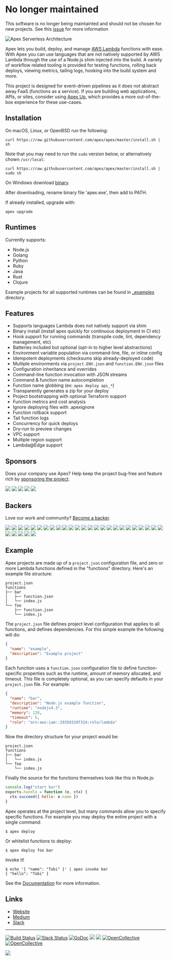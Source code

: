 # No longer maintained

This software is no longer being maintainted and should not be chosen for new projects. See this [issue](https://github.com/matthewmueller/apex/issues/932) for more information

![Apex Serverless Architecture](assets/title.png)

Apex lets you build, deploy, and manage [AWS Lambda](https://aws.amazon.com/lambda/) functions with ease. With Apex you can use languages that are not natively supported by AWS Lambda through the use of a Node.js shim injected into the build. A variety of workflow related tooling is provided for testing functions, rolling back deploys, viewing metrics, tailing logs, hooking into the build system and more.

This project is designed for event-driven pipelines as it does not abstract away FaaS (functions as a service). If you are building web applications, APIs, or sites, consider using [Apex Up](https://github.com/apex/up), which provides a more out-of-the-box experience for these use-cases.

## Installation

On macOS, Linux, or OpenBSD run the following:

```
curl https://raw.githubusercontent.com/apex/apex/master/install.sh | sh
```

Note that you may need to run the `sudo` version below, or alternatively chown `/usr/local`:

```
curl https://raw.githubusercontent.com/apex/apex/master/install.sh | sudo sh
```

On Windows download [binary](https://github.com/matthewmueller/apex/releases).

After downloading, rename binary file 'apex.exe', then add to PATH.

If already installed, upgrade with:

```
apex upgrade
```

## Runtimes

Currently supports:

- Node.js
- Golang
- Python
- Ruby
- Java
- Rust
- Clojure

Example projects for all supported runtimes can be found in [\_examples](_examples) directory.

## Features

- Supports languages Lambda does not natively support via shim
- Binary install (install apex quickly for continuous deployment in CI etc)
- Hook support for running commands (transpile code, lint, dependency management, etc)
- Batteries included but optional (opt-in to higher level abstractions)
- Environment variable population via command-line, file, or inline config
- Idempotent deployments (checksums skip already-deployed code)
- Multiple environments via `project.ENV.json` and `function.ENV.json` files
- Configuration inheritance and overrides
- Command-line function invocation with JSON streams
- Command & function name autocompletion
- Function name globbing (ex: `apex deploy api_*`)
- Transparently generates a zip for your deploy
- Project bootstrapping with optional Terraform support
- Function metrics and cost analysis
- Ignore deploying files with .apexignore
- Function rollback support
- Tail function logs
- Concurrency for quick deploys
- Dry-run to preview changes
- VPC support
- Multiple region support
- Lambda@Edge support

## Sponsors

Does your company use Apex? Help keep the project bug-free and feature rich by [sponsoring the project](https://opencollective.com/apex#sponsor).

<a href="https://opencollective.com/apex/sponsors/0/website" target="_blank"><img src="https://opencollective.com/apex/sponsors/0/avatar"></a>
<a href="https://opencollective.com/apex/sponsors/1/website" target="_blank"><img src="https://opencollective.com/apex/sponsors/1/avatar"></a>
<a href="https://opencollective.com/apex/sponsors/2/website" target="_blank"><img src="https://opencollective.com/apex/sponsors/2/avatar"></a>
<a href="https://opencollective.com/apex/sponsors/3/website" target="_blank"><img src="https://opencollective.com/apex/sponsors/3/avatar"></a>
<a href="https://opencollective.com/apex/sponsors/4/website" target="_blank"><img src="https://opencollective.com/apex/sponsors/4/avatar"></a>

## Backers

Love our work and community? [Become a backer](https://opencollective.com/apex).

<a href="https://opencollective.com/apex/backers/0/website" target="_blank"><img src="https://opencollective.com/apex/backers/0/avatar"></a>
<a href="https://opencollective.com/apex/backers/1/website" target="_blank"><img src="https://opencollective.com/apex/backers/1/avatar"></a>
<a href="https://opencollective.com/apex/backers/2/website" target="_blank"><img src="https://opencollective.com/apex/backers/2/avatar"></a>
<a href="https://opencollective.com/apex/backers/3/website" target="_blank"><img src="https://opencollective.com/apex/backers/3/avatar"></a>
<a href="https://opencollective.com/apex/backers/4/website" target="_blank"><img src="https://opencollective.com/apex/backers/4/avatar"></a>
<a href="https://opencollective.com/apex/backers/5/website" target="_blank"><img src="https://opencollective.com/apex/backers/5/avatar"></a>
<a href="https://opencollective.com/apex/backers/6/website" target="_blank"><img src="https://opencollective.com/apex/backers/6/avatar"></a>
<a href="https://opencollective.com/apex/backers/7/website" target="_blank"><img src="https://opencollective.com/apex/backers/7/avatar"></a>
<a href="https://opencollective.com/apex/backers/8/website" target="_blank"><img src="https://opencollective.com/apex/backers/8/avatar"></a>
<a href="https://opencollective.com/apex/backers/9/website" target="_blank"><img src="https://opencollective.com/apex/backers/9/avatar"></a>
<a href="https://opencollective.com/apex/backers/10/website" target="_blank"><img src="https://opencollective.com/apex/backers/10/avatar"></a>
<a href="https://opencollective.com/apex/backers/11/website" target="_blank"><img src="https://opencollective.com/apex/backers/11/avatar"></a>
<a href="https://opencollective.com/apex/backers/12/website" target="_blank"><img src="https://opencollective.com/apex/backers/12/avatar"></a>
<a href="https://opencollective.com/apex/backers/13/website" target="_blank"><img src="https://opencollective.com/apex/backers/13/avatar"></a>
<a href="https://opencollective.com/apex/backers/14/website" target="_blank"><img src="https://opencollective.com/apex/backers/14/avatar"></a>
<a href="https://opencollective.com/apex/backers/15/website" target="_blank"><img src="https://opencollective.com/apex/backers/15/avatar"></a>
<a href="https://opencollective.com/apex/backers/16/website" target="_blank"><img src="https://opencollective.com/apex/backers/16/avatar"></a>
<a href="https://opencollective.com/apex/backers/17/website" target="_blank"><img src="https://opencollective.com/apex/backers/17/avatar"></a>
<a href="https://opencollective.com/apex/backers/18/website" target="_blank"><img src="https://opencollective.com/apex/backers/18/avatar"></a>
<a href="https://opencollective.com/apex/backers/19/website" target="_blank"><img src="https://opencollective.com/apex/backers/19/avatar"></a>
<a href="https://opencollective.com/apex/backers/20/website" target="_blank"><img src="https://opencollective.com/apex/backers/20/avatar"></a>
<a href="https://opencollective.com/apex/backers/21/website" target="_blank"><img src="https://opencollective.com/apex/backers/21/avatar"></a>
<a href="https://opencollective.com/apex/backers/22/website" target="_blank"><img src="https://opencollective.com/apex/backers/22/avatar"></a>
<a href="https://opencollective.com/apex/backers/23/website" target="_blank"><img src="https://opencollective.com/apex/backers/23/avatar"></a>
<a href="https://opencollective.com/apex/backers/24/website" target="_blank"><img src="https://opencollective.com/apex/backers/24/avatar"></a>
<a href="https://opencollective.com/apex/backers/25/website" target="_blank"><img src="https://opencollective.com/apex/backers/25/avatar"></a>
<a href="https://opencollective.com/apex/backers/26/website" target="_blank"><img src="https://opencollective.com/apex/backers/26/avatar"></a>
<a href="https://opencollective.com/apex/backers/27/website" target="_blank"><img src="https://opencollective.com/apex/backers/27/avatar"></a>
<a href="https://opencollective.com/apex/backers/28/website" target="_blank"><img src="https://opencollective.com/apex/backers/28/avatar"></a>
<a href="https://opencollective.com/apex/backers/29/website" target="_blank"><img src="https://opencollective.com/apex/backers/29/avatar"></a>

## Example

Apex projects are made up of a `project.json` configuration file, and zero or more Lambda functions defined in the "functions" directory. Here's an example file structure:

```
project.json
functions
├── bar
│   ├── function.json
│   └── index.js
└── foo
    ├── function.json
    └── index.js
```

The `project.json` file defines project level configuration that applies to all functions, and defines dependencies. For this simple example the following will do:

```json
{
  "name": "example",
  "description": "Example project"
}
```

Each function uses a `function.json` configuration file to define function-specific properties such as the runtime, amount of memory allocated, and timeout. This file is completely optional, as you can specify defaults in your `project.json` file. For example:

```json
{
  "name": "bar",
  "description": "Node.js example function",
  "runtime": "nodejs4.3",
  "memory": 128,
  "timeout": 5,
  "role": "arn:aws:iam::293503197324:role/lambda"
}
```

Now the directory structure for your project would be:

```
project.json
functions
├── bar
│   └── index.js
└── foo
    └── index.js
```

Finally the source for the functions themselves look like this in Node.js:

```js
console.log("start bar")
exports.handle = function (e, ctx) {
  ctx.succeed({ hello: e.name })
}
```

Apex operates at the project level, but many commands allow you to specify specific functions. For example you may deploy the entire project with a single command:

```
$ apex deploy
```

Or whitelist functions to deploy:

```
$ apex deploy foo bar
```

Invoke it!

```
$ echo '{ "name": "Tobi" }' | apex invoke bar
{ "hello": "Tobi" }
```

See the [Documentation](http://apex.run) for more information.

## Links

- [Website](http://apex.run)
- [Medium](https://medium.com/@tjholowaychuk)
- [Slack](https://chat.apex.sh/)

---

[![Build Status](https://semaphoreci.com/api/v1/projects/d27ff350-b9c5-4d99-96e5-64b1afb441c5/649392/badge.svg)](https://semaphoreci.com/tj/apex)
[![Slack Status](https://apex-slackin.herokuapp.com/badge.svg)](https://apex-slackin.herokuapp.com/)
[![GoDoc](https://godoc.org/github.com/matthewmueller/apex?status.svg)](https://godoc.org/github.com/matthewmueller/apex)
![](https://img.shields.io/badge/license-MIT-blue.svg)
![](https://img.shields.io/badge/status-stable-green.svg) [![OpenCollective](https://opencollective.com/apex/backers/badge.svg)](#backers) [![OpenCollective](https://opencollective.com/apex/sponsors/badge.svg)](#sponsors)

<a href="https://apex.sh"><img src="http://tjholowaychuk.com:6000/svg/sponsor"></a>
